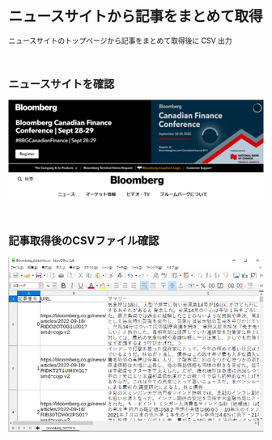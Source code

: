 # ニュースサイトから記事をまとめて取得
ニュースサイトのトップページから記事をまとめて取得後に CSV 出力

<br>

## ニュースサイトを確認
![画像1](./image01.png)

<br>

## 記事取得後のCSVファイル確認
![画像2](./image02.png)

<br>
